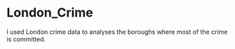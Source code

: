 # London_Crime
I used London crime data to analyses the boroughs where most of the crime is committed.
